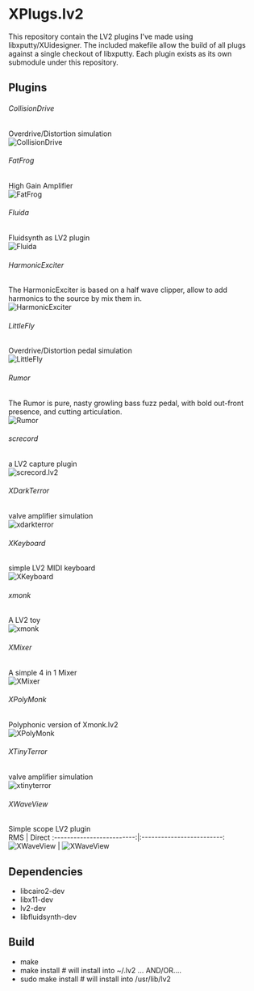 # XPlugs.lv2

This repository contain the LV2 plugins I've made using libxputty/XUidesigner.
The included makefile allow the build of all plugs against a single checkout of libxputty.
Each plugin exists as its own submodule under this repository.

## Plugins

###### CollisionDrive
Overdrive/Distortion simulation  
![CollisionDrive](https://github.com/brummer10/CollisionDrive/blob/main/CollisionDrive.png?raw=true)

###### FatFrog
High Gain Amplifier  
![FatFrog](https://github.com/brummer10/FatFrog.lv2/raw/master/FatFrog.png)

###### Fluida
Fluidsynth as LV2 plugin  
![Fluida](https://raw.githubusercontent.com/brummer10/Fluida.lv2/master/Fluida.png)

###### HarmonicExciter
The HarmonicExciter is based on a half wave clipper, allow to add harmonics to the source by mix them in.  
![HarmonicExciter](https://github.com/brummer10/HarmonicExciter/blob/main/HarmonicExciter.png?raw=true)

###### LittleFly
Overdrive/Distortion pedal simulation  
![LittleFly](https://github.com/brummer10/LittleFly.lv2/raw/master/LittleFly.png)

###### Rumor
The Rumor is pure, nasty growling bass fuzz pedal, with bold out-front presence, and cutting articulation.  
![Rumor](https://github.com/brummer10/Rumor/blob/master/Rumor.png?raw=true)

###### screcord
a LV2 capture plugin  
![screcord.lv2](https://github.com/brummer10/screcord.lv2/raw/master/screcord.png)

###### XDarkTerror
valve amplifier simulation  
![xdarkterror](https://github.com/brummer10/XDarkTerror.lv2/raw/master/XDarkTerror.png)

###### XKeyboard
simple LV2 MIDI keyboard  
![XKeyboard](https://raw.githubusercontent.com/brummer10/XKeyboard.lv2/main/XKeyboard.png)

###### xmonk
A LV2 toy  
![xmonk](https://github.com/brummer10/Xmonk.lv2/raw/master/xmonk.png)

###### XMixer
A simple 4 in 1 Mixer  
![XMixer](https://raw.githubusercontent.com/brummer10/XMixer.lv2/main/XMixer.png)

###### XPolyMonk
Polyphonic version of Xmonk.lv2  
![XPolyMonk](https://github.com/brummer10/XPolyMonk.lv2/raw/master/xmonk.png)

###### XTinyTerror
valve amplifier simulation   
![xtinyterror](https://github.com/brummer10/XTinyTerror.lv2/raw/master/XTinyTerror.png)

###### XWaveView
Simple scope LV2 plugin  
RMS                        |  Direct
:-------------------------:|:-------------------------:
![XWaveView](https://github.com/brummer10/XWaveView.lv2/raw/master/XWaveView.png) | ![XWaveView](https://github.com/brummer10/XWaveView.lv2/raw/master/XWaveView_direct.png)

## Dependencies

- libcairo2-dev
- libx11-dev
- lv2-dev
- libfluidsynth-dev

## Build

- make
- make install # will install into ~/.lv2 ... AND/OR....
- sudo make install # will install into /usr/lib/lv2
